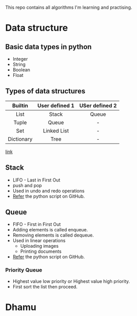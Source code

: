 This repo contains all algorithms I'm learning and practising.
# Data structure
## Basic data types in python
- Integer
- String
- Boolean
- Float
## Types of data structures
Builtin | User defined 1 | USer defined 2 
:---:|:---:|:-----:
List | Stack | Queue
Tuple | Queue | -
Set | Linked List | -
Dictionary | Tree | - 
<a href="#dd">link</a>
## Stack
- LIFO - Last in First Out
- push and pop
- Used in undo and redo operations
- [Refer](https://github.com/Dhamu785/Data-Structures-and-Algorithms/blob/main/02%20Stack/01_stack.py) the python script on GitHub.

## Queue
- FIFO - First in First Out
- Adding elements is called enqueue.
- Removing elements is called dequeue.
- Used in linear operations
	- Uploading images
	- Printing documents
- [Refer](https://github.com/Dhamu785/Data-Structures-and-Algorithms/blob/main/03%20Queue/01_que.py) the python script on GitHub.
### Priority Queue
- Highest value low priority or Highest value high priority.
- First sort the list then proceed.

<h1 id="dd">Dhamu</h1>
